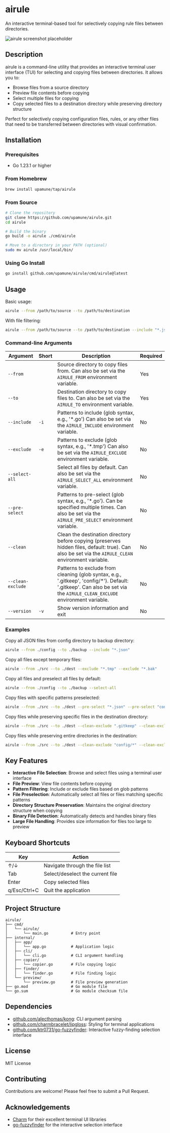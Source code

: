 # airule

An interactive terminal-based tool for selectively copying rule files between directories.

![airule screenshot placeholder](https://via.placeholder.com/800x400?text=airule+Screenshot)

## Description

airule is a command-line utility that provides an interactive terminal user interface (TUI) for selecting and copying files between directories. It allows you to:

- Browse files from a source directory
- Preview file contents before copying
- Select multiple files for copying
- Copy selected files to a destination directory while preserving directory structure

Perfect for selectively copying configuration files, rules, or any other files that need to be transferred between directories with visual confirmation.

## Installation

### Prerequisites

- Go 1.23.1 or higher

### From Homebrew

```bash
brew install upamune/tap/airule
```

### From Source

```bash
# Clone the repository
git clone https://github.com/upamune/airule.git
cd airule

# Build the binary
go build -o airule ./cmd/airule

# Move to a directory in your PATH (optional)
sudo mv airule /usr/local/bin/
```

### Using Go Install

```bash
go install github.com/upamune/airule/cmd/airule@latest
```

## Usage

Basic usage:

```bash
airule --from /path/to/source --to /path/to/destination
```

With file filtering:

```bash
airule --from /path/to/source --to /path/to/destination --include "*.json" --exclude "*.tmp"
```

### Command-line Arguments

| Argument | Short | Description | Required |
|----------|-------|-------------|----------|
| `--from` | | Source directory to copy files from. Can also be set via the `AIRULE_FROM` environment variable. | Yes |
| `--to` | | Destination directory to copy files to. Can also be set via the `AIRULE_TO` environment variable. | Yes |
| `--include` | `-i` | Patterns to include (glob syntax, e.g., '*.go') Can also be set via the `AIRULE_INCLUDE` environment variable. | No |
| `--exclude` | `-e` | Patterns to exclude (glob syntax, e.g., '*.tmp') Can also be set via the `AIRULE_EXCLUDE` environment variable. | No |
| `--select-all` | | Select all files by default. Can also be set via the `AIRULE_SELECT_ALL` environment variable. | No |
| `--pre-select` | | Patterns to pre-select (glob syntax, e.g., '*.go'). Can be specified multiple times. Can also be set via the `AIRULE_PRE_SELECT` environment variable. | No |
| `--clean` | | Clean the destination directory before copying (preserves hidden files, default: true). Can also be set via the `AIRULE_CLEAN` environment variable. | No |
| `--clean-exclude` | | Patterns to exclude from cleaning (glob syntax, e.g., '.gitkeep', 'config/*'). Default: '.gitkeep'. Can also be set via the `AIRULE_CLEAN_EXCLUDE` environment variable. | No |
| `--version` | `-v` | Show version information and exit | No |

### Examples

Copy all JSON files from config directory to backup directory:

```bash
airule --from ./config --to ./backup --include "*.json"
```

Copy all files except temporary files:

```bash
airule --from ./src --to ./dest --exclude "*.tmp" --exclude "*.bak"
```

Copy all files and preselect all files by default:

```bash
airule --from ./config --to ./backup --select-all
```

Copy files with specific patterns preselected:

```bash
airule --from ./src --to ./dest --pre-select "*.json" --pre-select "config/*.yaml"
```

Copy files while preserving specific files in the destination directory:

```bash
airule --from ./src --to ./dest --clean-exclude ".gitkeep" --clean-exclude "important.txt"
```

Copy files while preserving entire directories in the destination:

```bash
airule --from ./src --to ./dest --clean-exclude "config/*" --clean-exclude "data/**"
```

## Key Features

- **Interactive File Selection**: Browse and select files using a terminal user interface
- **File Preview**: View file contents before copying
- **Pattern Filtering**: Include or exclude files based on glob patterns
- **File Preselection**: Automatically select all files or files matching specific patterns
- **Directory Structure Preservation**: Maintains the original directory structure when copying
- **Binary File Detection**: Automatically detects and handles binary files
- **Large File Handling**: Provides size information for files too large to preview

## Keyboard Shortcuts

| Key | Action |
|-----|--------|
| ↑/↓ | Navigate through the file list |
| Tab | Select/deselect the current file |
| Enter | Copy selected files |
| q/Esc/Ctrl+C | Quit the application |

## Project Structure

```
airule/
├── cmd/
│   └── airule/
│       └── main.go          # Entry point
├── internal/
│   ├── app/
│   │   └── app.go           # Application logic
│   ├── cli/
│   │   └── cli.go           # CLI argument handling
│   ├── copier/
│   │   └── copier.go        # File copying logic
│   ├── finder/
│   │   └── finder.go        # File finding logic
│   └── preview/
│       └── preview.go       # File preview generation
├── go.mod                   # Go module file
└── go.sum                   # Go module checksum file
```

## Dependencies

- [github.com/alecthomas/kong](https://github.com/alecthomas/kong): CLI argument parsing
- [github.com/charmbracelet/lipgloss](https://github.com/charmbracelet/lipgloss): Styling for terminal applications
- [github.com/ktr0731/go-fuzzyfinder](https://github.com/ktr0731/go-fuzzyfinder): Interactive fuzzy-finding selection interface

## License

MIT License

## Contributing

Contributions are welcome! Please feel free to submit a Pull Request.

## Acknowledgements

- [Charm](https://charm.sh/) for their excellent terminal UI libraries
- [go-fuzzyfinder](https://github.com/ktr0731/go-fuzzyfinder) for the interactive selection interface
